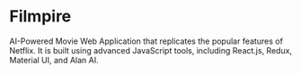 # Filmpire
AI-Powered Movie Web Application that replicates the popular features of Netflix. It is built using advanced JavaScript tools, including React.js, Redux, Material UI, and Alan AI.
